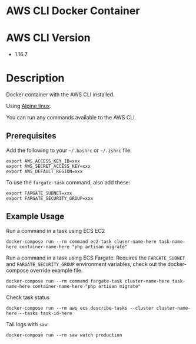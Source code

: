 # AWS CLI Docker Container

# AWS CLI Version

* 1.16.7

# Description

Docker container with the AWS CLI installed.

Using [Alpine linux](https://hub.docker.com/_/alpine/).

You can run any commands available to the AWS CLI.

## Prerequisites

Add the following to your `~/.bashrc` or `~/.zshrc` file:

    export AWS_ACCESS_KEY_ID=xxx
    export AWS_SECRET_ACCESS_KEY=xxx
    export AWS_DEFAULT_REGION=xxx

To use the `fargate-task` command, also add these:

    export FARGATE_SUBNET=xxx
    export FARGATE_SECURITY_GROUP=xxx

## Example Usage

Run a command in a task using ECS EC2

    docker-compose run --rm command ec2-task cluser-name-here task-name-here container-name-here "php artisan migrate"

Run a command in a task using ECS Fargate. Requires the `FARGATE_SUBNET` and `FARGATE_SECURITY_GROUP` environment variables, check out the docker-compose override example file.

    docker-compose run --rm command fargate-task cluster-name-here task-name-here container-name-here "php artisan migrate"

Check task status

    docker-compose run --rm aws ecs describe-tasks --cluster cluster-name-here --tasks task-id-here

Tail logs with `saw`:

    docker-compose run --rm saw watch production